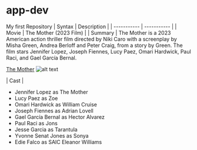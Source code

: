 # app-dev
My first Repository
| Syntax | Description |
| ----------- | ----------- |
| Movie | The Mother (2023 Film) |
| Summary | The Mother is a 2023 American action thriller film directed by Niki Caro with a screenplay by Misha Green, Andrea Berloff and Peter Craig, from a story by Green. The film stars Jennifer Lopez, Joseph Fiennes, Lucy Paez, Omari Hardwick, Paul Raci, and Gael García Bernal.

[The Mother]([[https://www.example.com](https://www.imdb.com/title/tt6968614/](https://www.youtube.com/watch?v=8BFdFeOS3oM)))
![alt text](https://pics.filmaffinity.com/The_Mother-955370936-mmed.jpg)

| Cast |
* Jennifer Lopez as The Mother
* Lucy Paez as Zoe
* Omari Hardwick as William Cruise
* Joseph Fiennes as Adrian Lovell
* Gael García Bernal as Hector Alvarez
* Paul Raci as Jons
* Jesse Garcia as Tarantula
* Yvonne Senat Jones as Sonya
* Edie Falco as SAIC Eleanor Williams
